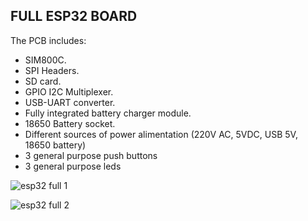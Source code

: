 ## FULL ESP32 BOARD

The PCB includes:

- SIM800C.
- SPI Headers.
- SD card.
- GPIO I2C Multiplexer.
- USB-UART converter.
- Fully integrated battery charger module.
- 18650 Battery socket.
- Different sources of power alimentation (220V AC, 5VDC, USB 5V, 18650 battery)
- 3 general purpose push buttons
- 3 general purpose leds

![esp32 full 1](https://user-images.githubusercontent.com/41343686/141198970-a34c6a5d-0f91-4d1c-bbd9-1303c97622c7.jpeg)

![esp32 full 2](https://user-images.githubusercontent.com/41343686/141198976-956d79d1-8cf9-4569-b48d-2b69e776738b.jpeg)

